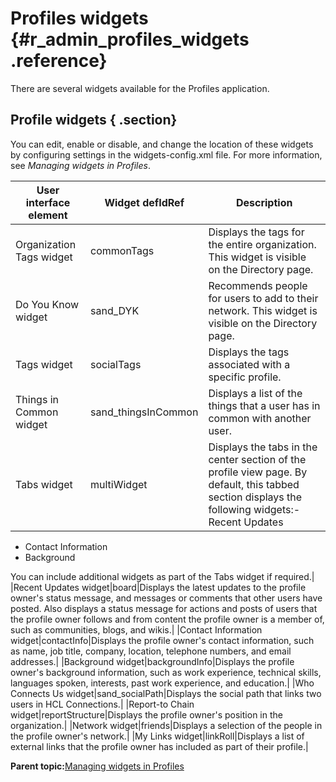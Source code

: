 # Profiles widgets {#r_admin_profiles_widgets .reference}

There are several widgets available for the Profiles application.

## Profile widgets { .section}

You can edit, enable or disable, and change the location of these widgets by configuring settings in the widgets-config.xml file. For more information, see *Managing widgets in Profiles*.

|User interface element|Widget defIdRef|Description|
|----------------------|---------------|-----------|
|Organization Tags widget|commonTags|Displays the tags for the entire organization. This widget is visible on the Directory page.|
|Do You Know widget|sand\_DYK|Recommends people for users to add to their network. This widget is visible on the Directory page.|
|Tags widget|socialTags|Displays the tags associated with a specific profile.|
|Things in Common widget|sand\_thingsInCommon|Displays a list of the things that a user has in common with another user.|
|Tabs widget|multiWidget|Displays the tabs in the center section of the profile view page. By default, this tabbed section displays the following widgets:-   Recent Updates
-   Contact Information
-   Background

You can include additional widgets as part of the Tabs widget if required.|
|Recent Updates widget|board|Displays the latest updates to the profile owner's status message, and messages or comments that other users have posted. Also displays a status message for actions and posts of users that the profile owner follows and from content the profile owner is a member of, such as communities, blogs, and wikis.|
|Contact Information widget|contactInfo|Displays the profile owner's contact information, such as name, job title, company, location, telephone numbers, and email addresses.|
|Background widget|backgroundInfo|Displays the profile owner's background information, such as work experience, technical skills, languages spoken, interests, past work experience, and education.|
|Who Connects Us widget|sand\_socialPath|Displays the social path that links two users in HCL Connections.|
|Report-to Chain widget|reportStructure|Displays the profile owner's position in the organization.|
|Network widget|friends|Displays a selection of the people in the profile owner's network.|
|My Links widget|linkRoll|Displays a list of external links that the profile owner has included as part of their profile.|

**Parent topic:**[Managing widgets in Profiles](../admin/t_admin_profiles_edit_widgets.md)


